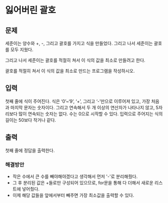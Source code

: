 # 잃어버린 괄호

## 문제

세준이는 양수와 +, -, 그리고 괄호를 가지고 식을 만들었다. 그리고 나서 세준이는 괄호를 모두 지웠다.

그리고 나서 세준이는 괄호를 적절히 쳐서 이 식의 값을 최소로 만들려고 한다.

괄호를 적절히 쳐서 이 식의 값을 최소로 만드는 프로그램을 작성하시오.

## 입력

첫째 줄에 식이 주어진다. 식은 ‘0’~‘9’, ‘+’, 그리고 ‘-’만으로 이루어져 있고, 가장 처음과 마지막 문자는 숫자이다. 그리고 연속해서 두 개 이상의 연산자가 나타나지 않고, 5자리보다 많이 연속되는 숫자는 없다. 수는 0으로 시작할 수 있다. 입력으로 주어지는 식의 길이는 50보다 작거나 같다.

## 출력

첫째 줄에 정답을 출력한다.



### 해결방안

- 작은 수에서 큰 수를 빼야해야겠다고 생각해서 먼저 '-'로 분리해줬다.
- 그 후 분리된 값은 +들로만 구성되어 있으므로, for문을 통해 다 더해서 새로운 리스트에 넣어줬다.
- 이제 해당 값들을 앞에서부터 빼주면 가장 최소값을 출력할 수 있다.
